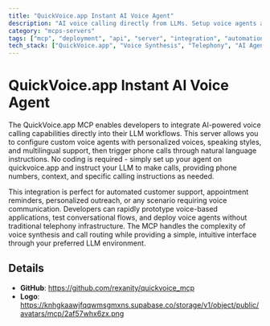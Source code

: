```yaml
---
title: "QuickVoice.app Instant AI Voice Agent"
description: "AI voice calling directly from LLMs. Setup voice agents and make calls instantly."
category: "mcps-servers"
tags: ["mcp", "deployment", "api", "server", "integration", "automation"]
tech_stack: ["QuickVoice.app", "Voice Synthesis", "Telephony", "AI Agents", "Conversational AI"]
---
```


# QuickVoice.app Instant AI Voice Agent

The QuickVoice.app MCP enables developers to integrate AI-powered voice calling capabilities directly into their LLM workflows. This server allows you to configure custom voice agents with personalized voices, speaking styles, and multilingual support, then trigger phone calls through natural language instructions. No coding is required - simply set up your agent on quickvoice.app and instruct your LLM to make calls, providing phone numbers, context, and specific calling instructions as needed.

This integration is perfect for automated customer support, appointment reminders, personalized outreach, or any scenario requiring voice communication. Developers can rapidly prototype voice-based applications, test conversational flows, and deploy voice agents without traditional telephony infrastructure. The MCP handles the complexity of voice synthesis and call routing while providing a simple, intuitive interface through your preferred LLM environment.

## Details

- **GitHub**: https://github.com/rexanity/quickvoice_mcp
- **Logo**: https://knhgkaawjfqqwmsgmxns.supabase.co/storage/v1/object/public/avatars/mcp/2af57whx6zx.png
